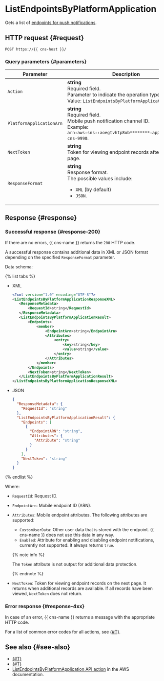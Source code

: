 # ListEndpointsByPlatformApplication

Gets a list of [endpoints for push notifications](../concepts/index.md#mobile-endpoints).

## HTTP request {#request}

```http
POST https://{{ cns-host }}/
```

### Query parameters {#parameters}

| Parameter | Description |
--- | ---
| `Action` | **string**<br/>Required field.<br/>Parameter to indicate the operation type.<br/>Value: `ListEndpointsByPlatformApplication`. |
| `PlatformApplicationArn` | **string**<br/>Required field.<br/>Mobile push notification channel ID.<br/>Example: `arn:aws:sns::aoegtvhtp8ob********:app/GCM/test-cns-9990`. |
| `NextToken` | **string**<br/>Token for viewing endpoint records after the first page. |
| `ResponseFormat` | **string**<br/>Response format.<br/>The possible values include:<ul><li>`XML` (by default)</li><li>`JSON`.</li></ul> |

## Response {#response}

### Successful response {#response-200}

If there are no errors, {{ cns-name }} returns the `200` HTTP code.

A successful response contains additional data in XML or JSON format depending on the specified `ResponseFormat` parameter.

Data schema:

{% list tabs %}

- XML

   ```xml
   <?xml version="1.0" encoding="UTF-8"?>
   <ListEndpointsByPlatformApplicationResponseXML>
   	  <ResponseMetadata>
   		  <RequestId>string</RequestId>
   	  </ResponseMetadata>
   	  <ListEndpointsByPlatformApplicationResult>
   		  <Endpoints>
   			  <member>
   				  <EndpointArn>string</EndpointArn>
   				  <Attributes>
   					  <entry>
   						  <key>string</key>
   						  <value>string</value>
   					  </entry>
   				  </Attributes>
   			  </member>
   		  </Endpoints>
   		  <NextToken>string</NextToken>
   	  </ListEndpointsByPlatformApplicationResult>
   </ListEndpointsByPlatformApplicationResponseXML>
   ```

- JSON

   ```json
   {
     "ResponseMetadata": {
       "RequestId": "string"
     },
     "ListEndpointsByPlatformApplicationResult": {
       "Endpoints": [
         {
           "EndpointARN": "string",
           "Attributes": {
             "Attribute": "string"
           }
         }
       ],
       "NextToken": "string"
     }
   }
   ```

{% endlist %}

Where:
* `RequestId`: Request ID.
* `EndpointArn`: Mobile endpoint ID (ARN).
* `Attributes`: Mobile endpoint attributes. The following attributes are supported:
   * `CustomUserData`: Other user data that is stored with the endpoint. {{ cns-name }} does not use this data in any way.
   * `Enabled`: Attribute for enabling and disabling endpoint notifications, currently not supported. It always returns `true`.

   {% note info %}

   The `Token` attribute is not output for additional data protection.

   {% endnote %}
* `NextToken`: Token for viewing endpoint records on the next page. It returns when additional records are available. If all records have been viewed, `NextToken` does not return.

### Error response {#response-4xx}

In case of an error, {{ cns-name }} returns a message with the appropriate HTTP code.

For a list of common error codes for all actions, see [{#T}](common-errors.md).

## See also {#see-also}

* [{#T}](index.md)
* [{#T}](send-request.md)
* [ListEndpointsByPlatformApplication API action](https://docs.aws.amazon.com/sns/latest/api/API_ListEndpointsByPlatformApplication.html) in the AWS documentation.
